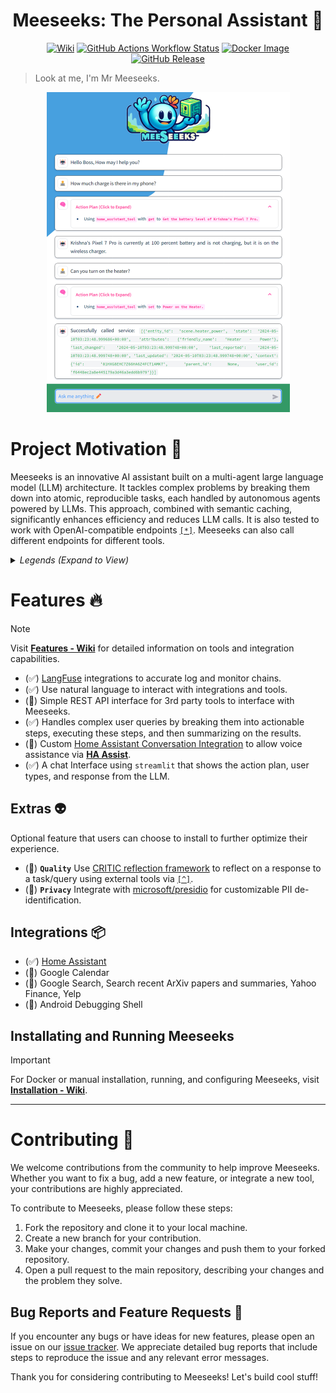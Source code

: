 
<h1 align="center">Meeseeks: The Personal Assistant 👋</h1>

<p align="center">
    <a href="https://github.com/bearlike/Personal-Assistant/wiki"><img alt="Wiki" src="https://img.shields.io/badge/GitHub-Wiki-blue?style=for-the-badge&logo=github"></a>
    <a href="https://github.com/features/actions"><img alt="GitHub Actions Workflow Status" src="https://img.shields.io/github/actions/workflow/status/bearlike/Personal-Assistant/docker-buildx.yml?style=for-the-badge&"></a>
    <a href="https://github.com/bearlike/Personal-Assistant/pkgs/container/meeseeks-chat"><img src="https://img.shields.io/badge/ghcr.io-bearlike/meeseeks&#x2212;chat:latest-blue?style=for-the-badge&logo=docker&logoColor=white" alt="Docker Image"></a>
    <a href="https://github.com/bearlike/Personal-Assistant/releases"><img src="https://img.shields.io/github/v/release/bearlike/Personal-Assistant?style=for-the-badge&" alt="GitHub Release"></a>
</p>



> Look at me, I'm Mr Meeseeks.


<p align="center">
    <img src="docs/screenshot_chat_app_1.png" alt="Screenshot of Meeseks WebUI" height="512px">
</p>

# Project Motivation 🚀
Meeseeks is an innovative AI assistant built on a multi-agent large language model (LLM) architecture. It tackles complex problems by breaking them down into atomic, reproducible tasks, each handled by autonomous agents powered by LLMs. This approach, combined with semantic caching, significantly enhances efficiency and reduces LLM calls. It is also tested to work with OpenAI-compatible endpoints [`[*]`](https://github.com/bearlike/Personal-Assistant/wiki/Additional-Resources). Meeseeks can also call different endpoints for different tools.


<details>
<summary><i>Legends (Expand to View) </i></summary>

| Completed | In-Progress | Planned | Scoping |
| :-------: | :---------: | :-----: | :-----: |
|     ✅     |      🚧      |    📅    |    🧐    |

</details>

# Features 🔥
> [!NOTE]
> Visit [**Features - Wiki**](https://github.com/bearlike/Personal-Assistant/wiki/Features) for detailed information on tools and integration capabilities.

- (✅) [LangFuse](https://github.com/langfuse/langfuse) integrations to accurate log and monitor chains.
- (✅) Use natural language to interact with integrations and tools.
- (🚧) Simple REST API interface for 3rd party tools to interface with Meeseeks.
- (✅) Handles complex user queries by breaking them into actionable steps, executing these steps, and then summarizing on the results.
- (🚧) Custom [Home Assistant Conversation Integration](https://www.home-assistant.io/integrations/conversation/) to allow voice assistance via [**HA Assist**](https://www.home-assistant.io/voice_control/).
- (✅) A chat Interface using `streamlit` that shows the action plan, user types, and response from the LLM.

## Extras 👽
Optional feature that users can choose to install to further optimize their experience.
- (🧐) **`Quality`** Use [CRITIC reflection framework](https://arxiv.org/pdf/2305.11738) to reflect on a response to a task/query using external tools via [`[^]`](https://llamahub.ai/l/agent/llama-index-agent-introspective).
- (📅) **`Privacy`** Integrate with [microsoft/presidio](https://github.com/microsoft/presidio) for customizable PII de-identification.

## Integrations 📦
- (✅) [Home Assistant](https://github.com/home-assistant/core)
- (🚧) Google Calendar
- (📅) Google Search, Search recent ArXiv papers and summaries, Yahoo Finance, Yelp
- (🧐) Android Debugging Shell

## Installating and Running Meeseeks
> [!IMPORTANT]
> For Docker or manual installation, running, and configuring Meeseeks, visit [**Installation - Wiki**](https://github.com/bearlike/Personal-Assistant/wiki/Installation).

---

# Contributing 👏

We welcome contributions from the community to help improve Meeseeks. Whether you want to fix a bug, add a new feature, or integrate a new tool, your contributions are highly appreciated.

To contribute to Meeseeks, please follow these steps:

1. Fork the repository and clone it to your local machine.
2. Create a new branch for your contribution.
3. Make your changes, commit your changes and push them to your forked repository.
4. Open a pull request to the main repository, describing your changes and the problem they solve.

## Bug Reports and Feature Requests 🐞

If you encounter any bugs or have ideas for new features, please open an issue on our [issue tracker](https://github.com/bearlike/Personal-Assistant/issues). We appreciate detailed bug reports that include steps to reproduce the issue and any relevant error messages.

Thank you for considering contributing to Meeseeks! Let's build cool stuff!

